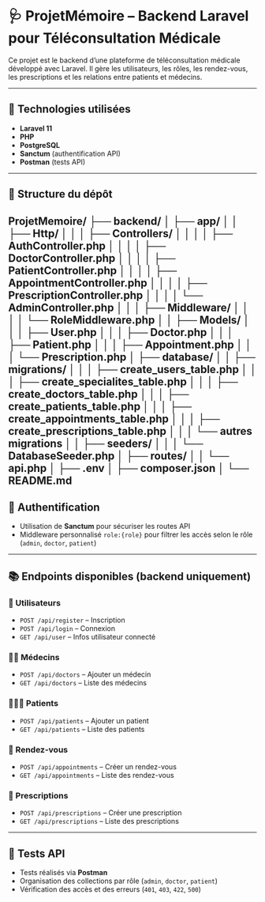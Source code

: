 # 🩺 ProjetMémoire – Backend Laravel pour Téléconsultation Médicale

Ce projet est le backend d’une plateforme de téléconsultation médicale développé avec Laravel. Il gère les utilisateurs, les rôles, les rendez-vous, les prescriptions et les relations entre patients et médecins.

---

## 🚀 Technologies utilisées

- **Laravel 11**
- **PHP**
- **PostgreSQL**
- **Sanctum** (authentification API)
- **Postman** (tests API)

---

## 📁 Structure du dépôt


ProjetMemoire/ ├── backend/ │ ├── app/ │ │ ├── Http/ │ │ │ ├── Controllers/ │ │ │ │ ├── AuthController.php │ │ │ │ ├── DoctorController.php │ │ │ │ ├── PatientController.php │ │ │ │ ├── AppointmentController.php │ │ │ │ ├── PrescriptionController.php │ │ │ │ └── AdminController.php │ │ │ ├── Middleware/ │ │ │ │ └── RoleMiddleware.php │ │ ├── Models/ │ │ │ ├── User.php │ │ │ ├── Doctor.php │ │ │ ├── Patient.php │ │ │ ├── Appointment.php │ │ │ └── Prescription.php │ ├── database/ │ │ ├── migrations/ │ │ │ ├── create_users_table.php │ │ │ ├── create_specialites_table.php │ │ │ ├── create_doctors_table.php │ │ │ ├── create_patients_table.php │ │ │ ├── create_appointments_table.php │ │ │ ├── create_prescriptions_table.php │ │ │ └── autres migrations │ │ ├── seeders/ │ │ │ └── DatabaseSeeder.php │ ├── routes/ │ │ └── api.php │ ├── .env │ ├── composer.json │ └── README.md 
---

## 🔐 Authentification

- Utilisation de **Sanctum** pour sécuriser les routes API
- Middleware personnalisé `role:{role}` pour filtrer les accès selon le rôle (`admin`, `doctor`, `patient`)

---

## 📚 Endpoints disponibles (backend uniquement)

### 👤 Utilisateurs

- `POST /api/register` – Inscription
- `POST /api/login` – Connexion
- `GET /api/user` – Infos utilisateur connecté

### 🧑‍⚕️ Médecins

- `POST /api/doctors` – Ajouter un médecin
- `GET /api/doctors` – Liste des médecins

### 🧑‍🤝‍🧑 Patients

- `POST /api/patients` – Ajouter un patient
- `GET /api/patients` – Liste des patients

### 📅 Rendez-vous

- `POST /api/appointments` – Créer un rendez-vous
- `GET /api/appointments` – Liste des rendez-vous

### 💊 Prescriptions

- `POST /api/prescriptions` – Créer une prescription
- `GET /api/prescriptions` – Liste des prescriptions

---

## 🧪 Tests API

- Tests réalisés via **Postman**
- Organisation des collections par rôle (`admin`, `doctor`, `patient`)
- Vérification des accès et des erreurs (`401`, `403`, `422`, `500`)


